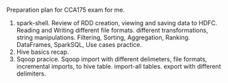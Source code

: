 Preparation plan for CCA175 exam for me.
1. spark-shell.  Review of RDD creation, viewing and saving data to HDFC. Reading and Writing different file formats.
   different transformations, string manipulations. Filtering, Sorting, Aggregation, Ranking. DataFrames, SparkSQL, Use cases practice.
2. Hive basics recap. 
3. Sqoop pracice. Sqoop import with different delimeters, file formats, incremental imports, to hive table. import-all tables. export with    different delimiters.
